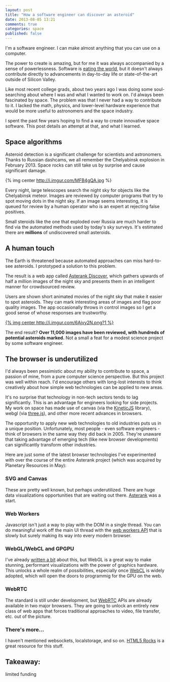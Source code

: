 ```yaml
---
layout: post
title: "How a software engineer can discover an asteroid"
date: 2013-08-05 13:21
comments: true
categories: space
published: false
---
```


I'm a software engineer.  I can make almost anything that you can use on a computer.

The power to create is amazing, but for me it was always accompanied by a sense of powerlessness.  Software is [eating the world](http://online.wsj.com/article/SB10001424053111903480904576512250915629460.html), but it doesn't always contribute directly to advancements in day-to-day life or state-of-the-art outside of Silicon Valley.

Like most recent college grads, about two years ago I was doing some soul-searching about where I was and what I wanted to work on.  I'd always been fascinated by space.  The problem was that I never had a way to contribute to it.  I lacked the math, physics, and lower-level hardware experience that would be more useful to astronomers and the space industry.

I spent the past few years hoping to find a way to create innovative space software.  This post details an attempt at that, and what I learned.

## Space algorithms

Asteroid detection is a significant challenge for scientists and astronomers.  Thanks to Russian dashcams, we all remember the Chelyabinsk explosion in February 2013.  Space rocks can still take us by surprise and cause significant damage.

{% img center http://i.imgur.com/MFB4gQA.jpg  %}

Every night, large telescopes search the night sky for objects like the Chelyabinsk meteor.  Images are reviewed by computer programs that try to spot moving dots in the night sky.  If an image seems interesting, it is queued for review by a human operator who is an expert at rejecting false positives.

Small steroids like the one that exploded over Russia are much harder to find via the automated methods used by today's sky surveys.  It's estimated there are **millions** of undiscovered small asteroids.

<!-- more -->

## A human touch

The Earth is threatened because automated approaches can miss hard-to-see asteroids. I prototyped a solution to this problem.

The result is a web app called [Asterank Discover](http://asterank.com/discover), which gathers upwards of half a million images of the night sky and presents them in an intelligent manner for crowdsourced review.

Users are shown short animated movies of the night sky that make it easier to spot asteroids.  They can mark interesting areas of images and flag poor quality images.  The app occasionally throws in control images so I get a good sense of whose responses are trustworthy.

[{% img center http://i.imgur.com/6Ajvy2N.png?1 %}](http://asterank.com/discover)

The end result?  **Over 11,000 images have been reviewed, with hundreds of potential asteroids marked.**  Not a small a feat for a modest science project by some software engineer.

## The browser is underutilized

I'd always been pessimistic about my ability to contribute to space, a passion of mine, from a pure computer science perspective.  But this project was well within reach.  I'd encourage others with long-lost interests to think creatively about how simple web technologies can be applied to new areas.

It's no surprise that technology in non-tech sectors tends to lag significantly.  This is an advantage for engineers looking for side projects.  My work on space has made use of canvas (via the [KineticJS](http://kineticjs.com/) library), webgl (via [three.js](https://github.com/mrdoob/three.js/)), and other more recent advances in browsers.

The opportunity to apply new web technologies to old industries puts us in a unique position.  Unfortunately, most people - even software engineers - think of browsers in the same way they did back in 2005.  They're unaware that taking advantage of emerging tech (like new browser developments) can significantly transform other industries.

Here are just some of the latest browser technologies I've experimented with over the course of the entire Asterank project (which was acquired by Planetary Resources in May):

### SVG and Canvas

These are pretty well known, but perhaps underutilized.  There are huge data visualizations opportunities that are waiting out there.  [Asterank](http://asterank.com) was a start.

### Web Workers

Javascript isn't just a way to play with the DOM in a single thread.  You can do meaningful work off the main UI thread with the [web workers API](http://ejohn.org/blog/web-workers/) that is slowly but surely making its way into every modern browser.

### WebGL/WebCL and GPGPU

I've already [written a bit](http://www.ianww.com/blog/2012/08/05/how-i-built-a-webgl-canvas-visualization-with-no-graphics-knowledge/) about this, but WebGL is a great way to make stunning, performant visualizations with the power of graphics hardware.  This unlocks a whole realm of possibilities, especially once [WebCL](http://www.khronos.org/webcl/) is widely adopted, which will open the doors to programmig for the GPU on the web.

### WebRTC

The standard is still under development, but [WebRTC](http://www.webrtc.org/) APIs are already available in two major browsers.  They are going to unlock an entirely new class of web apps that forces traditional approaches to video, file transfer, etc. out of the picture.

### There's more...

I haven't mentioned websockets, localstorage, and so on.  [HTML5 Rocks](http://www.html5rocks.com/en/) is a great resource for this stuff.

## Takeaway:

limited funding
